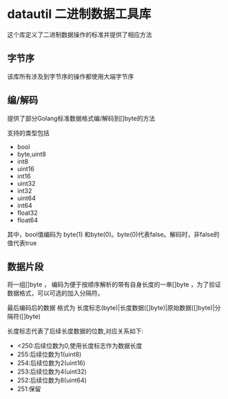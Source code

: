 
# datautil 二进制数据工具库

这个库定义了二进制数据操作的标准并提供了相应方法

## 字节序

该库所有涉及到字节序的操作都使用大端字节序

## 编/解码

提供了部分Golang标准数据格式编/解码到[]byte的方法

支持的类型包括

* bool
* byte,uint8
* int8
* uint16
* int16
* uint32
* int32
* uint64
* int64
* float32
* float64

其中，bool值编码为 byte(1) 和byte(0)。byte(0)代表false。解码时，非false的值代表true

## 数据片段

将一组[]byte ， 编码为便于按顺序解析的带有自身长度的一串[]byte ，为了验证数据格式，可以可选的加入分隔符。

最后编码后的数据 格式为 
长度标志(byte)|长度数据([]byte)|原始数据([]byte)|分隔符([]byte)

长度标志代表了后续长度数据的位数,对应关系如下:
* <250:后续位数为0,使用长度标志作为数据长度
* 255:后续位数为1(uint8)
* 254:后续位数为2(uint16)
* 253:后续位数为4(uint32)
* 252:后续位数为8(uint64)
* 251:保留